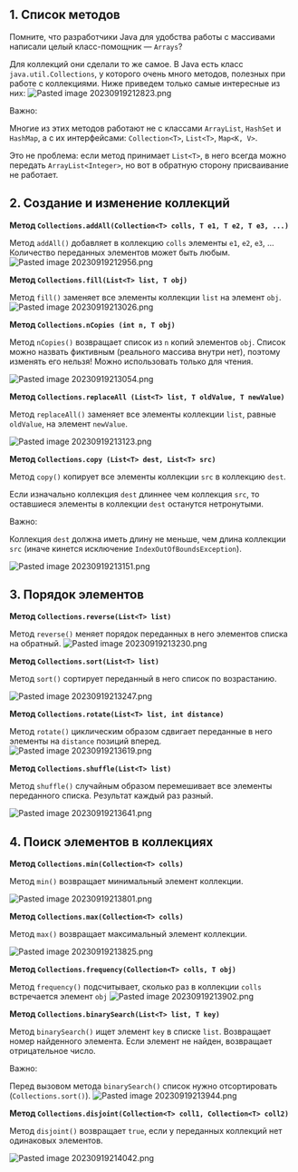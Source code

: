## 1. Список методов

Помните, что разработчики Java для удобства работы с массивами написали целый класс-помощник — `Arrays`?

Для коллекций они сделали то же самое. В Java есть класс `java.util.Collections`, у которого очень много методов, полезных при работе с коллекциями. Ниже приведем только самые интересные из них:
![Pasted image 20230919212823.png](..%2F..%2F..%2F..%2FAppData%2FLocal%2FTemp%2FPasted%20image%2020230919212823.png)

Важно:

Многие из этих методов работают не с классами `ArrayList`, `HashSet` и `HashMap`, а с их интерфейсами: `Collection<T>`, `List<T>`, `Map<K, V>`.

Это не проблема: если метод принимает `List<T>`, в него всегда можно передать `ArrayList<Integer>`, но вот в обратную сторону присваивание не работает.

## 2. Создание и изменение коллекций

**Метод `Collections.addAll(Collection<T> colls, T e1, T e2, T e3, ...)`**

Метод `addAll()` добавляет в коллекцию `colls` элементы `e1`, `e2`, `e3`, ... Количество переданных элементов может быть любым.
![Pasted image 20230919212956.png](..%2F..%2F..%2F..%2FAppData%2FLocal%2FTemp%2FPasted%20image%2020230919212956.png)


**Метод `Collections.fill(List<T> list, T obj)`**

Метод `fill()` заменяет все элементы коллекции `list` на элемент `obj`.
![Pasted image 20230919213026.png](..%2F..%2F..%2F..%2FAppData%2FLocal%2FTemp%2FPasted%20image%2020230919213026.png)


**Метод `Collections.nCopies (int n, T obj)`**

Метод `nCopies()` возвращает список из `n` копий элементов `obj`. Список можно назвать фиктивным (реального массива внутри нет), поэтому изменять его нельзя! Можно использовать только для чтения.

![Pasted image 20230919213054.png](..%2F..%2F..%2F..%2FAppData%2FLocal%2FTemp%2FPasted%20image%2020230919213054.png)

**Метод `Collections.replaceAll (List<T> list, T oldValue, T newValue)`**

Метод `replaceAll()` заменяет все элементы коллекции `list`, равные `oldValue`, на элемент `newValue`.

![Pasted image 20230919213123.png](..%2F..%2F..%2F..%2FAppData%2FLocal%2FTemp%2FPasted%20image%2020230919213123.png)

**Метод `Collections.copy (List<T> dest, List<T> src)`**

Метод `copy()` копирует все элементы коллекции `src` в коллекцию `dest`.

Если изначально коллекция `dest` длиннее чем коллекция `src`, то оставшиеся элементы в коллекции `dest` останутся нетронутыми.

Важно:

Коллекция `dest` должна иметь длину не меньше, чем длина коллекции `src` (иначе кинется исключение `IndexOutOfBoundsException`).

![Pasted image 20230919213151.png](..%2F..%2F..%2F..%2FAppData%2FLocal%2FTemp%2FPasted%20image%2020230919213151.png)

## 3. Порядок элементов

**Метод `Collections.reverse(List<T> list)`**

Метод `reverse()` меняет порядок переданных в него элементов списка на обратный.
![Pasted image 20230919213230.png](..%2F..%2F..%2F..%2FAppData%2FLocal%2FTemp%2FPasted%20image%2020230919213230.png)

**Метод `Collections.sort(List<T> list)`**

Метод `sort()` сортирует переданный в него список по возрастанию.

![Pasted image 20230919213247.png](..%2F..%2F..%2F..%2FAppData%2FLocal%2FTemp%2FPasted%20image%2020230919213247.png)

**Метод `Collections.rotate(List<T> list, int distance)`**

Метод `rotate()` циклическим образом сдвигает переданные в него элементы на `distance` позиций вперед.\
![Pasted image 20230919213619.png](..%2F..%2F..%2F..%2FAppData%2FLocal%2FTemp%2FPasted%20image%2020230919213619.png)

**Метод `Collections.shuffle(List<T> list)`**

Метод `shuffle()` случайным образом перемешивает все элементы переданного списка. Результат каждый раз разный.

![Pasted image 20230919213641.png](..%2F..%2F..%2F..%2FAppData%2FLocal%2FTemp%2FPasted%20image%2020230919213641.png)

## 4. Поиск элементов в коллекциях

**Метод `Collections.min(Collection<T> colls)`**

Метод `min()` возвращает минимальный элемент коллекции.

![Pasted image 20230919213801.png](..%2F..%2F..%2F..%2FAppData%2FLocal%2FTemp%2FPasted%20image%2020230919213801.png)

**Метод `Collections.max(Collection<T> colls)`**

Метод `max()` возвращает максимальный элемент коллекции.

![Pasted image 20230919213825.png](..%2F..%2F..%2F..%2FAppData%2FLocal%2FTemp%2FPasted%20image%2020230919213825.png)

**Метод `Collections.frequency(Collection<T> colls, T obj)`**

Метод `frequency()` подсчитывает, сколько раз в коллекции `colls` встречается элемент `obj`
![Pasted image 20230919213902.png](..%2F..%2F..%2F..%2FAppData%2FLocal%2FTemp%2FPasted%20image%2020230919213902.png)

**Метод `Collections.binarySearch(List<T> list, T key)`**

Метод `binarySearch()` ищет элемент `key` в списке `list`. Возвращает номер найденного элемента. Если элемент не найден, возвращает отрицательное число.

Важно:

Перед вызовом метода `binarySearch()` список нужно отсортировать (`Collections.sort()`).
![Pasted image 20230919213944.png](..%2F..%2F..%2F..%2FAppData%2FLocal%2FTemp%2FPasted%20image%2020230919213944.png)

**Метод `Collections.disjoint(Collection<T> coll1, Collection<T> coll2)`**

Метод `disjoint()` возвращает `true`, если у переданных коллекций нет одинаковых элементов.

![Pasted image 20230919214042.png](..%2F..%2F..%2F..%2FAppData%2FLocal%2FTemp%2FPasted%20image%2020230919214042.png)